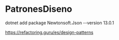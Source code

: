 # PatronesDiseno

dotnet add package Newtonsoft.Json --version 13.0.1

https://refactoring.guru/es/design-patterns
